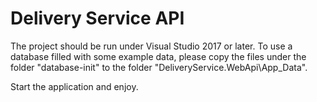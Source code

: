 # Delivery Service API

The project should be run under Visual Studio 2017 or later.
To use a database filled with some example data, please copy the files under the folder "database-init" to the folder "DeliveryService.WebApi\App_Data".

Start the application and enjoy.
